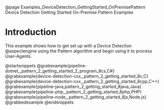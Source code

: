 @page Examples_DeviceDetection_GettingStarted_OnPremisePattern Device Detection Getting Started On-Premise Pattern Examples

# Introduction

This example shows how to get set up with a Device Detection @aspectengine using the Pattern algorithm
and begin using it to process User-Agents.

@startsnippets
@grabexample{pipeline-dotnet,_pattern_2_getting_started_2_program_8cs,C#}
@grabexample{device-detection-cxx,_pattern_2_getting_started_8c,C}
@grabexample{device-detection-cxx,_pattern_2_getting_started_8cpp,C++}
@grabexample{pipeline-java,pattern_2_getting_started_8java,Java}
@grabexample{pipeline-php,_pattern_2_getting_started_8php,PHP}
@grabexample{pipeline-node,_pattern_2_getting_started_8js,Node.js}
@grabbedexample
@endsnippets
